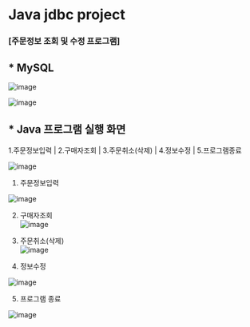 # Java jdbc project
### [주문정보 조회 및 수정 프로그램]
## * MySQL<br>

![image](https://user-images.githubusercontent.com/116700717/209299641-371361c1-7e88-4b39-96ca-223ee2bbff4e.png)


![image](https://user-images.githubusercontent.com/116700717/209299660-84f5b758-4134-4197-87c8-96758dce876a.png)



## * Java 프로그램 실행 화면<br>
1.주문정보입력 | 2.구매자조회 | 3.주문취소(삭제) | 4.정보수정 | 5.프로그램종료 <br>

![image](https://user-images.githubusercontent.com/116700717/209301112-bfe58056-cebf-4403-b5e4-b395d1c1dfc7.png)



1. 주문정보입력 <br>

![image](https://user-images.githubusercontent.com/116700717/209303999-95b060a9-f967-4b58-bf2b-5bab32ecf7f6.png)


2. 구매자조회 <br>
![image](https://user-images.githubusercontent.com/116700717/209304141-f6770343-ef6a-44b9-9a83-8039bd959f95.png)


3. 주문취소(삭제) <br>
![image](https://user-images.githubusercontent.com/116700717/209305361-13864c28-47e7-4736-b61d-4236ec92c9ad.png)


4. 정보수정 <br>

![image](https://user-images.githubusercontent.com/116700717/209304745-5ec8d495-f928-4c0d-b257-7479512c86f5.png)


5. 프로그램 종료<br>

![image](https://user-images.githubusercontent.com/116700717/209304824-a284a5b0-4a3f-4719-9048-3aff05699f88.png)
